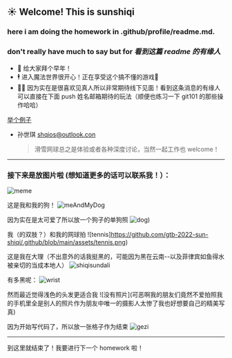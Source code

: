 ## ☀️ Welcome! This is sunshiqi

### here i am doing the homework in .github/profile/readme.md. 
### don't really have much to say but for *看到这篇 readme 的有缘人*

- 🥳 给大家拜个早年！
- 🕴 进入魔法世界很开心！正在享受这个搞不懂的游戏👾
- 👯‍♀️ 因为实在是很喜欢见真人所以非常期待线下见面！看到这条消息的有缘人可以直接在下面 push 姓名邮箱期待的玩法（顺便也练习一下 git101 的那些操作哈哈）

<u>举个例子</u>
* 孙世琪 shqios@outlook.con 
    > 滑雪网球总之是体验或者各种深度讨论，当然一起工作也 welcome！

***

### 接下来是放图片啦 (想知道更多的话可以联系我！）：

![meme](https://github.com/gtb-2022-sun-shiqi/.github/raw/main/assets/IMG_1984.jpg)

这是我和我的狗！
![meAndMyDog](https://github.com/gtb-2022-sun-shiqi/.github/raw/main/assets/meanddog.png)

因为实在是太可爱了所以放一个狗子的单狗照
![dog](https://github.com/gtb-2022-sun-shiqi/.github/raw/main/assets/dogeye.jpg))

我（的双肢？）和我的网球拍
![tennis]https://github.com/gtb-2022-sun-shiqi/.github/blob/main/assets/tennis.png)

这是我在大理（不出意外的话我挺黑的，可能因为黑在云南--以及菲律宾如鱼得水被亲切的当成本地人）
![shiqisundali](https://github.com/gtb-2022-sun-shiqi/.github/raw/main/assets/dali.png)

有多黑呢：
![wrist](https://github.com/gtb-2022-sun-shiqi/.github/raw/main/assets/wrist.png)

然而最近觉得浅色的头发更适合我
\![没有照片]\(可恶啊我的朋友们竟然不爱拍照我的手机里全是别人的照片作为朋友中唯一的摄影人太惨了我也好想要自己的精美写真)

因为开始写代码了，所以放一张格子作为结束
![gezi](https://github.com/gtb-2022-sun-shiqi/.github/raw/main/assets/gezi.jpg)


***

到这里就结束了！我要进行下一个 homework 啦！
